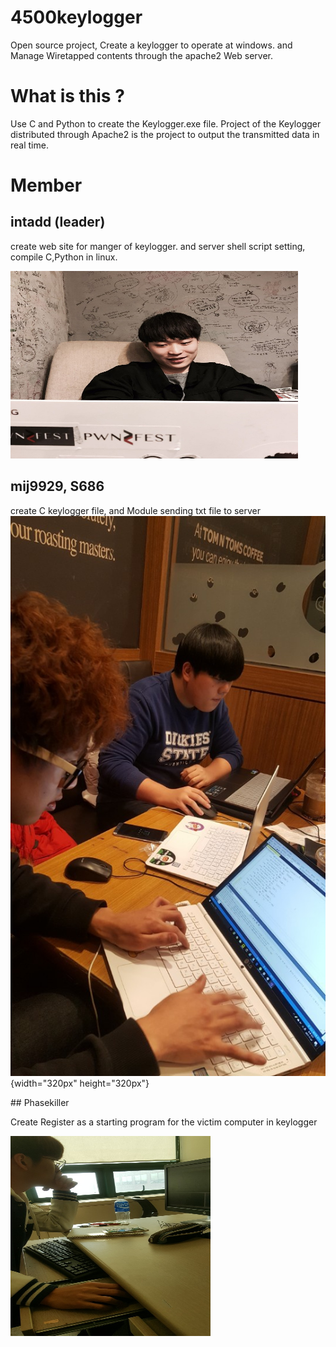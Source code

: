 # 4500keylogger

Open source project, Create a keylogger to operate at windows. and Manage Wiretapped contents through the apache2 Web server.

# What is this ?

Use C and Python to create the Keylogger.exe file. Project of the Keylogger distributed through Apache2 is the project to output the transmitted data in real time.

# Member

## intadd (leader)
create web site for manger of keylogger. and server shell script setting, compile C,Python in linux.   
  <p align="left">
  <img width="460" height="300" src="./img/2.jpg">
</p>

  
  
  
  
## mij9929, S686 
  
create C keylogger file, and Module sending txt file to server  
![image-title-here](./img/1.jpg){width="320px" height="320px"}


</div>  
## Phasekiller
  
Create Register as a starting program for the victim computer in keylogger  
<div style= "height:'320px' width:'320px'>  
<a href="./img/3.jpg"> <img src="./img/3.jpg" align="left" height="320px" width="320px"></a>  
</div>
